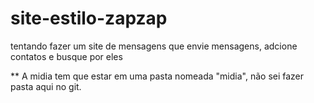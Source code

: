 # site-estilo-zapzap
tentando fazer um site de mensagens que envie mensagens, adcione contatos e busque por eles

** A midia tem que estar em uma pasta nomeada "midia", não sei fazer pasta aqui no git.

